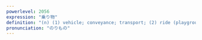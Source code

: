 ```yaml
---
powerlevel: 2056
expression: "乗り物"
definition: "(n) (1) vehicle; conveyance; transport; (2) ride (playground, fair, carnival); playground facility; (P)"
pronunciation: "のりもの"
---
```

